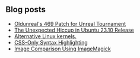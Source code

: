 ## Blog posts
<!-- BLOG-POST-LIST:START -->
- [Oldunreal&#39;s 469 Patch for Unreal Tournament](https://furycd001.github.io/oldunreals-469-patch-for-unreal-tournament/)
- [The Unexpected Hiccup in Ubuntu 23.10 Release](https://furycd001.github.io/the-unexpected-hiccup-in-ubuntu-2310-release/)
- [Alternative Linux kernels.](https://furycd001.github.io/alternative-linux-kernels/)
- [CSS-Only Syntax Highlighting](https://furycd001.github.io/css-only-syntax-highlighting/)
- [Image Comparison Using ImageMagick](https://furycd001.github.io/image-comparison-using-imagemagick/)
<!-- BLOG-POST-LIST:END -->

<!--
**furycd001/furycd001** is a ✨ _special_ ✨ repository because its `README.md` (this file) appears on your GitHub profile.

Here are some ideas to get you started:

- 🔭 I’m currently working on ...
- 🌱 I’m currently learning ...
- 👯 I’m looking to collaborate on ...
- 🤔 I’m looking for help with ...
- 💬 Ask me about ...
- 📫 How to reach me: ...
- 😄 Pronouns: ...
- ⚡ Fun fact: ...
-->
